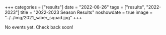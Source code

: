 +++
categories = ["results"]
date = "2022-08-26"
tags = ["results", "2022-2023"]
title = "2022-2023 Season Results"
noshowdate = true
image = "../../img/2021_saber_squad.jpg"
+++

No events yet. Check back soon!
